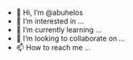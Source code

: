 - 👋 Hi, I’m @abuhelos
- 👀 I’m interested in ...
- 🌱 I’m currently learning ...
- 💞️ I’m looking to collaborate on ...
- 📫 How to reach me ...

<!---
abuhelos/abuhelos is a ✨ special ✨ repository because its `README.md` (this file) appears on your GitHub profile.
You can click the Preview link to take a look at your changes.
--->
